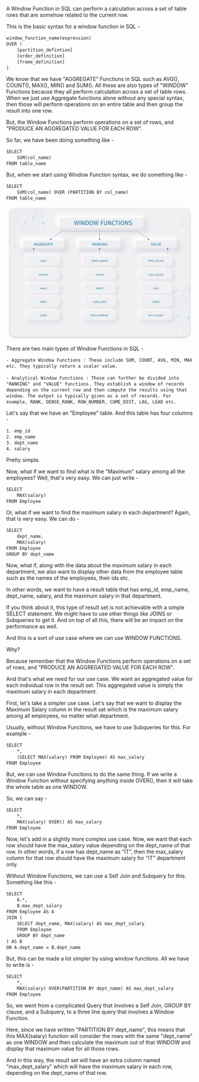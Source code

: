 A Window Function in SQL can perform a calculation across a set of table rows that are somehow related to the current row.

This is the basic syntax for a window function in SQL - 

    window_function_name(expression)   
    OVER (  
        [partition_defintion]  
        [order_definition]  
        [frame_definition]  
    )  

We know that we have "AGGREGATE" Functions in SQL such as AVG(), COUNT(), MAX(), MIN() and SUM(). All these are also types of "WINDOW" Functions because they all perform calculation across a set of table rows. When we just use Aggregate functions alone without any special syntax, then those will perform operations on an entire table and then group the result into one row.

But, the Window Functions perform operations on a set of rows, and "PRODUCE AN AGGREGATED VALUE FOR EACH ROW". 

So far, we have been doing something like - 

    SELECT 
        SUM(col_name) 
    FROM table_name

But, when we start using Window Function syntax, we do something like - 

    SELECT
        SUM(col_name) OVER (PARTITION BY col_name)
    FROM table_name

![Alt text](image.png)

There are two main types of Window Functions in SQL - 

    - Aggregate Window Functions : These include SUM, COUNT, AVG, MIN, MAX etc. They typically return a scalar value.

    - Analytical Window Functions : These can further be divided into "RANKING" and "VALUE" functions. They establish a window of records depending on the current row and then compute the results using that window. The output is typically given as a set of records. For example, RANK, DENSE_RANK, ROW_NUMBER, CUME_DIST, LAG, LEAD etc.


Let's say that we have an "Employee" table. And this table has four columns - 

    1. emp_id
    2. emp_name
    3. dept_name
    4. salary

Pretty simple.

Now, what if we want to find what is the "Maximum" salary among all the employees? Well, that's very easy. We can just write - 

    SELECT 
        MAX(salary)
    FROM Employee

Or, what if we want to find the maximum salary in each department? Again, that is very easy. We can do -

    SELECT 
        dept_name,
        MAX(salary)
    FROM Employee
    GROUP BY dept_name

Now, what if, along with the data about the maximum salary in each department, we also want to display other data from the employee table such as the names of the employees, their ids etc. 

In other words, we want to have a result table that has emp_id, emp_name, dept_name, salary, and the maximum salary in that department.

If you think about it, this type of result set is not achievable with a simple SELECT statement. We might have to use other things like JOINS or Subqueries to get it. And on top of all this, there will be an impact on the performance as well.

And this is a sort of use case where we can use WINDOW FUNCTIONS. 

Why?

Because remember that the Window Functions perform operations on a set of rows, and "PRODUCE AN AGGREGATED VALUE FOR EACH ROW".

And that's what we need for our use case. We want an aggregated value for each individual row in the result set. This aggregated value is simply the maximum salary in each department.


First, let's take a simpler use case. Let's say that we want to display the Maximum Salary column in the result set which is the maximum salary among all employees, no matter what department. 

Usually, without Window Functions, we have to use Subqueries for this. For example - 

    SELECT 
        *,
        (SELECT MAX(salary) FROM Employee) AS max_salary
    FROM Employee

But, we can use Window Functions to do the same thing. If we write a Window Function without specifying anything inside OVER(), then it will take the whole table as one WINDOW.

So, we can say -

    SELECT 
        *,
        MAX(salary) OVER() AS max_salary
    FROM Employee

Now, let's add in a slightly more complex use case. Now, we want that each row should have the max_salary value depending on the dept_name of that row. In other words, if a row has dept_name as "IT", then the max_salary column for that row should have the maximum salary for "IT" department only.

Without Window Functions, we can use a Self Join and Subquery for this. Something like this - 

    SELECT 
        A.*,
        B.max_dept_salary
    FROM Employee AS A
    JOIN (
        SELECT dept_name, MAX(salary) AS max_dept_salary
        FROM Employee
        GROUP BY dept_name
    ) AS B
    ON A.dept_name = B.dept_name

But, this can be made a lot simpler by using window functions. All we have to write is - 

    SELECT 
        *,
        MAX(salary) OVER(PARTITION BY dept_name) AS max_dept_salary
    FROM Employee

So, we went from a complicated Query that involves a Self Join, GROUP BY clause, and a Subquery, to a three line query that involves a Window Function.

Here, since we have written "PARTITION BY dept_name", this means that this MAX(salary) function will consider the rows with the same "dept_name" as one WINDOW and then calculate the maximum out of that WINDOW and display that maximum value for all those rows.

And in this way, the result set will have an extra column named "max_dept_salary" which will have the maximum salary in each row, depending on the dept_name of that row.